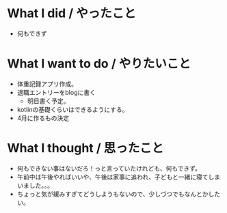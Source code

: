 # What I did / やったこと
- 何もできず

# What I want to do / やりたいこと
- 体重記録アプリ作成。
- 退職エントリーをblogに書く
  - 明日書く予定。
- kotlinの基礎くらいはできるようにする。
- 4月に作るもの決定

# What I thought / 思ったこと
- 何もできない事はないだろ！っと言っていたけれども、何もできず。
- 午前中は午後やればいいや、午後は家事に追われ、子どもと一緒に寝てしまいました。。。
- ちょっと気が緩みすぎてどうしようもないので、少しづつでもなんとかしたい。
